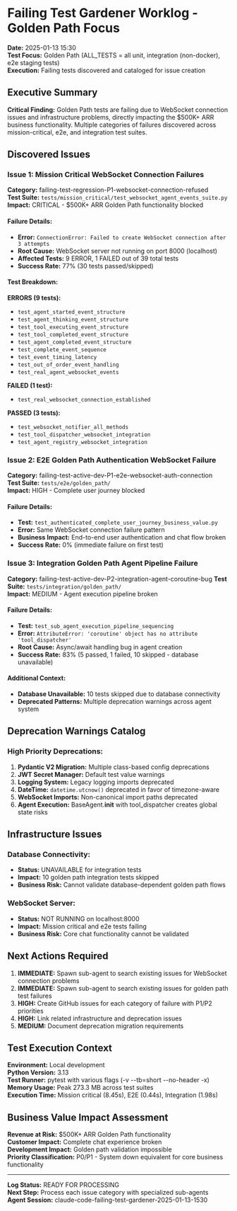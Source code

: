 # Failing Test Gardener Worklog - Golden Path Focus
**Date:** 2025-01-13 15:30  
**Test Focus:** Golden Path (ALL_TESTS = all unit, integration (non-docker), e2e staging tests)  
**Execution:** Failing tests discovered and cataloged for issue creation  

## Executive Summary

**Critical Finding:** Golden Path tests are failing due to WebSocket connection issues and infrastructure problems, directly impacting the $500K+ ARR business functionality. Multiple categories of failures discovered across mission-critical, e2e, and integration test suites.

## Discovered Issues

### Issue 1: Mission Critical WebSocket Connection Failures
**Category:** failing-test-regression-P1-websocket-connection-refused  
**Test Suite:** `tests/mission_critical/test_websocket_agent_events_suite.py`  
**Impact:** CRITICAL - $500K+ ARR Golden Path functionality blocked

#### Failure Details:
- **Error:** `ConnectionError: Failed to create WebSocket connection after 3 attempts`
- **Root Cause:** WebSocket server not running on port 8000 (localhost)
- **Affected Tests:** 9 ERROR, 1 FAILED out of 39 total tests
- **Success Rate:** 77% (30 tests passed/skipped)

#### Test Breakdown:
**ERRORS (9 tests):**
- `test_agent_started_event_structure`
- `test_agent_thinking_event_structure`  
- `test_tool_executing_event_structure`
- `test_tool_completed_event_structure`
- `test_agent_completed_event_structure`
- `test_complete_event_sequence`
- `test_event_timing_latency`
- `test_out_of_order_event_handling`
- `test_real_agent_websocket_events`

**FAILED (1 test):**
- `test_real_websocket_connection_established`

**PASSED (3 tests):**
- `test_websocket_notifier_all_methods`
- `test_tool_dispatcher_websocket_integration`
- `test_agent_registry_websocket_integration`

### Issue 2: E2E Golden Path Authentication WebSocket Failure
**Category:** failing-test-active-dev-P1-e2e-websocket-auth-connection  
**Test Suite:** `tests/e2e/golden_path/`  
**Impact:** HIGH - Complete user journey blocked

#### Failure Details:
- **Test:** `test_authenticated_complete_user_journey_business_value.py`
- **Error:** Same WebSocket connection failure pattern
- **Business Impact:** End-to-end user authentication and chat flow broken
- **Success Rate:** 0% (immediate failure on first test)

### Issue 3: Integration Golden Path Agent Pipeline Failure  
**Category:** failing-test-active-dev-P2-integration-agent-coroutine-bug
**Test Suite:** `tests/integration/golden_path/`  
**Impact:** MEDIUM - Agent execution pipeline broken

#### Failure Details:
- **Test:** `test_sub_agent_execution_pipeline_sequencing`
- **Error:** `AttributeError: 'coroutine' object has no attribute 'tool_dispatcher'`
- **Root Cause:** Async/await handling bug in agent creation
- **Success Rate:** 83% (5 passed, 1 failed, 10 skipped - database unavailable)

#### Additional Context:
- **Database Unavailable:** 10 tests skipped due to database connectivity
- **Deprecated Patterns:** Multiple deprecation warnings across agent system

## Deprecation Warnings Catalog

### High Priority Deprecations:
1. **Pydantic V2 Migration:** Multiple class-based config deprecations
2. **JWT Secret Manager:** Default test value warnings  
3. **Logging System:** Legacy logging imports deprecated
4. **DateTime:** `datetime.utcnow()` deprecated in favor of timezone-aware
5. **WebSocket Imports:** Non-canonical import paths deprecated
6. **Agent Execution:** BaseAgent.__init__ with tool_dispatcher creates global state risks

## Infrastructure Issues

### Database Connectivity:
- **Status:** UNAVAILABLE for integration tests
- **Impact:** 10 golden path integration tests skipped
- **Business Risk:** Cannot validate database-dependent golden path flows

### WebSocket Server:
- **Status:** NOT RUNNING on localhost:8000
- **Impact:** Mission critical and e2e tests failing
- **Business Risk:** Core chat functionality cannot be validated

## Next Actions Required

1. **IMMEDIATE:** Spawn sub-agent to search existing issues for WebSocket connection problems
2. **IMMEDIATE:** Spawn sub-agent to search existing issues for golden path test failures
3. **HIGH:** Create GitHub issues for each category of failure with P1/P2 priorities
4. **HIGH:** Link related infrastructure and deprecation issues
5. **MEDIUM:** Document deprecation migration requirements

## Test Execution Context

**Environment:** Local development  
**Python Version:** 3.13  
**Test Runner:** pytest with various flags (-v --tb=short --no-header -x)  
**Memory Usage:** Peak 273.3 MB across test suites  
**Execution Time:** Mission critical (8.45s), E2E (0.44s), Integration (1.98s)

## Business Value Impact Assessment

**Revenue at Risk:** $500K+ ARR Golden Path functionality  
**Customer Impact:** Complete chat experience broken  
**Development Impact:** Golden path validation impossible  
**Priority Classification:** P0/P1 - System down equivalent for core business functionality

---
**Log Status:** READY FOR PROCESSING  
**Next Step:** Process each issue category with specialized sub-agents  
**Agent Session:** claude-code-failing-test-gardener-2025-01-13-1530